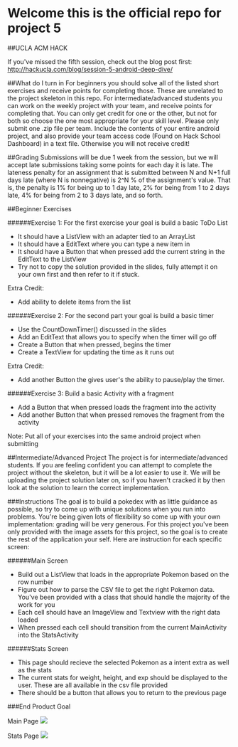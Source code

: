 # Welcome this is the official repo for project 5
##UCLA ACM HACK

If you've missed the fifth session, check out the blog post first: http://hackucla.com/blog/session-5-android-deep-dive/

##What do I turn in
For beginners you should solve all of the listed short exercises and receive points for completing those. These are unrelated to the project skeleton in this repo. For intermediate/advanced students you can work on the weekly project with your team, and receive points for completing that. You can only get credit for one or the other, but not for both so choose the one most appropriate for your skill level. Please only submit one .zip file per team. Include the contents of your entire android project, and also provide your team access code (Found on Hack School Dashboard) in a text file. Otherwise you will not receive credit! 

##Grading
Submissions will be due 1 week from the session, but we will accept late submissions taking some points for each day it is late. The lateness penalty for an assignment that is submitted between N and N+1 full days late (where N is nonnegative) is 2^N % of the assignment's value. That is, the penalty is 1% for being up to 1 day late, 2% for being from 1 to 2 days late, 4% for being from 2 to 3 days late, and so forth.

##Beginner Exercises

######Exercise 1:
For the first exercise your goal is build a basic ToDo List
* It should have a ListView with an adapter tied to an ArrayList
* It should have a EditText where you can type a new item in
* It should have a Button that when pressed add the current string in the EditText to the ListView 
* Try not to copy the solution provided in the slides, fully attempt it on your own first and then refer to it if stuck.

Extra Credit: 
* Add ability to delete items from the list


######Exercise 2:
For the second part your goal is build a basic timer
* Use the CountDownTimer() discussed in the slides
* Add an EditText that allows you to specify when the timer will go off
* Create a Button that when pressed, begins the timer
* Create a TextView for updating the time as it runs out

Extra Credit: 
* Add another Button the gives user's the ability to pause/play the timer.

######Exercise 3:
Build a basic Activity with a fragment
* Add a Button that when pressed loads the fragment into the activity
* Add another Button that when pressed removes the fragment from the activity

Note: Put all of your exercises into the same android project when submitting

##Intermediate/Advanced Project
The project is for intermediate/advanced students. If you are feeling confident you can attempt to 
complete the project without the skeleton, but it will be a lot easier to use it. We will be uploading the project solution later on, so if you haven't cracked it by then look at the solution to learn the correct implementation.

###Instructions
The goal is to build a pokedex with as little guidance as possible, so try to come up with unique solutions when you run into problems. You're being given lots of flexibility so come up with your own implementation: grading will be very generous. For this project you've been only provided with the image assets for this project, so the goal is to create the rest of the application your self. Here are instruction for each specific screen:

######Main Screen
* Build out a ListView that loads in the appropriate Pokemon based on the row number
* Figure out how to parse the CSV file to get the right Pokemon data. You've been provided with a class that should handle the majority of the work for you
* Each cell should have an ImageView and Textview with the right data loaded 
* When pressed each cell should transition from the current MainActivity into the StatsActivity

######Stats Screen
* This page should recieve the selected Pokemon as a intent extra as well as the stats
* The current stats for weight, height, and exp should be displayed to the user. These are all available in the csv file provided
* There should be a button that allows you to return to the previous page 

###End Product Goal

Main Page
![](https://s3-us-west-1.amazonaws.com/acm-hack-ghost/2017/02/pokedex1--1-.png)

Stats Page
![](https://s3-us-west-1.amazonaws.com/acm-hack-ghost/2017/02/pokedex2--1-.png)
